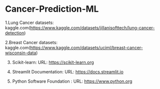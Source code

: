 # Cancer-Prediction-ML
1.Lung Cancer datasets: kaggle.com(https://www.kaggle.com/datasets/jillanisofttech/lung-cancer-detection)

2.Breast Cancer datasets: 
kaggle.com(https://www.kaggle.com/datasets/uciml/breast-cancer-wisconsin-data)

3. Scikit-learn: URL: https://scikit-learn.org
 
4. Streamlit Documentation: URL: https://docs.streamlit.io

5. Python Software Foundation : URL: https://www.python.org

